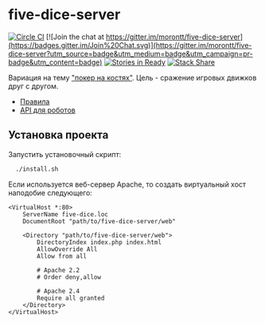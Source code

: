 # five-dice-server

[![Circle CI](https://circleci.com/gh/morontt/five-dice-server.svg?style=shield&circle-token=ba923bb2f3ce136f1f6895c7ba008c845c5d955b)](https://circleci.com/gh/morontt/five-dice-server)
[![Join the chat at https://gitter.im/morontt/five-dice-server](https://badges.gitter.im/Join%20Chat.svg)](https://gitter.im/morontt/five-dice-server?utm_source=badge&utm_medium=badge&utm_campaign=pr-badge&utm_content=badge)
[![Stories in Ready](https://badge.waffle.io/morontt/five-dice-server.svg?label=ready&title=Ready)](http://waffle.io/morontt/five-dice-server)
[![Stack Share](http://img.shields.io/badge/tech-stack-0690fa.svg?style=flat)](http://stackshare.io/morontt/five-dice)

Вариация на тему ["покер на костях"](https://ru.wikipedia.org/wiki/%D0%9F%D0%BE%D0%BA%D0%B5%D1%80_%D0%BD%D0%B0_%D0%BA%D0%BE%D1%81%D1%82%D1%8F%D1%85). Цель - сражение игровых движков друг с другом.

- [Правила](./doc/RULES.md)
- [API для роботов](./doc/API.md)

## Установка проекта

Запустить установочный скрипт:

```bash
  ./install.sh
```

Если используется веб-сервер Apache, то создать виртуальный хост наподобие следующего:

```apacheconf
<VirtualHost *:80>
    ServerName five-dice.loc
    DocumentRoot "path/to/five-dice-server/web"

    <Directory "path/to/five-dice-server/web">
        DirectoryIndex index.php index.html
        AllowOverride All
        Allow from all

        # Apache 2.2
        # Order deny,allow

        # Apache 2.4
        Require all granted
    </Directory>
</VirtualHost>
```
